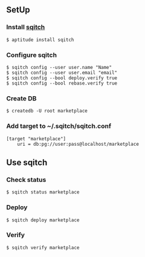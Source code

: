 ## SetUp
### Install [sqitch](https://sqitch.org/)
```
$ aptitude install sqitch
```

### Configure sqitch
```
$ sqitch config --user user.name "Name"
$ sqitch config --user user.email "email"
$ sqitch config --bool deploy.verify true
$ sqitch config --bool rebase.verify true 
```

### Create DB
```
$ createdb -U root marketplace
```

### Add target to ~/.sqitch/sqitch.conf
```
[target "marketplace"]
    uri = db:pg://user:pass@localhost/marketplace
```

## Use sqitch

### Check status
```
$ sqitch status marketplace
```

### Deploy
```
$ sqitch deploy marketplace
```

### Verify
```
$ sqitch verify marketplace
```

